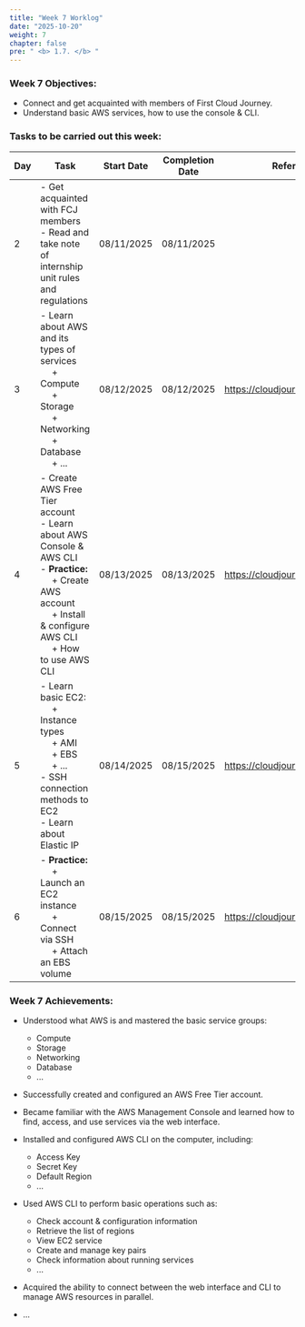 ```yaml
---
title: "Week 7 Worklog"
date: "2025-10-20"
weight: 7
chapter: false
pre: " <b> 1.7. </b> "
---
```


### Week 7 Objectives:

- Connect and get acquainted with members of First Cloud Journey.
- Understand basic AWS services, how to use the console & CLI.

### Tasks to be carried out this week:

| Day | Task                                                                                                                                                                                                   | Start Date | Completion Date | Reference Material                        |
| --- | ------------------------------------------------------------------------------------------------------------------------------------------------------------------------------------------------------ | ---------- | --------------- | ----------------------------------------- |
| 2   | - Get acquainted with FCJ members <br> - Read and take note of internship unit rules and regulations                                                                                                   | 08/11/2025 | 08/11/2025      |
| 3   | - Learn about AWS and its types of services <br>&emsp; + Compute <br>&emsp; + Storage <br>&emsp; + Networking <br>&emsp; + Database <br>&emsp; + ... <br>                                              | 08/12/2025 | 08/12/2025      | <https://cloudjourney.awsstudygroup.com/> |
| 4   | - Create AWS Free Tier account <br> - Learn about AWS Console & AWS CLI <br> - **Practice:** <br>&emsp; + Create AWS account <br>&emsp; + Install & configure AWS CLI <br> &emsp; + How to use AWS CLI | 08/13/2025 | 08/13/2025      | <https://cloudjourney.awsstudygroup.com/> |
| 5   | - Learn basic EC2: <br>&emsp; + Instance types <br>&emsp; + AMI <br>&emsp; + EBS <br>&emsp; + ... <br> - SSH connection methods to EC2 <br> - Learn about Elastic IP <br>                              | 08/14/2025 | 08/15/2025      | <https://cloudjourney.awsstudygroup.com/> |
| 6   | - **Practice:** <br>&emsp; + Launch an EC2 instance <br>&emsp; + Connect via SSH <br>&emsp; + Attach an EBS volume                                                                                     | 08/15/2025 | 08/15/2025      | <https://cloudjourney.awsstudygroup.com/> |

### Week 7 Achievements:

- Understood what AWS is and mastered the basic service groups:

  - Compute
  - Storage
  - Networking
  - Database
  - ...

- Successfully created and configured an AWS Free Tier account.

- Became familiar with the AWS Management Console and learned how to find, access, and use services via the web interface.

- Installed and configured AWS CLI on the computer, including:

  - Access Key
  - Secret Key
  - Default Region
  - ...

- Used AWS CLI to perform basic operations such as:

  - Check account & configuration information
  - Retrieve the list of regions
  - View EC2 service
  - Create and manage key pairs
  - Check information about running services
  - ...

- Acquired the ability to connect between the web interface and CLI to manage AWS resources in parallel.
- ...

